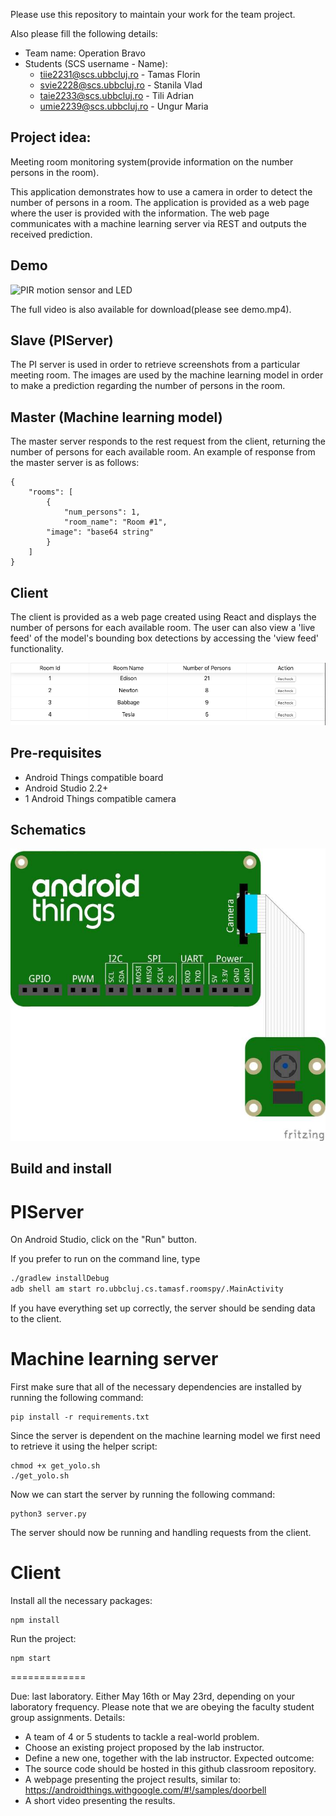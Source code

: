 Please use this repository to maintain your work for the team project.

Also please fill the following details:

- Team name: Operation Bravo
- Students (SCS username - Name):
	- tiie2231@scs.ubbcluj.ro - Tamas Florin
	- svie2228@scs.ubbcluj.ro - Stanila Vlad
	- taie2233@scs.ubbcluj.ro - Tili Adrian
	- umie2239@scs.ubbcluj.ro - Ungur Maria

## Project idea:
Meeting room monitoring system(provide information on the number persons in the room).

This application demonstrates how to use a camera in order to detect the number of persons in a room. 
The application is provided as a web page where the user is provided with the information.
The web page communicates with a machine learning server via REST and outputs the received prediction.

## Demo
![PIR motion sensor and LED](demo.gif)

The full video is also available for download(please see demo.mp4).

## Slave (PIServer)
The PI server is used in order to retrieve screenshots from a particular meeting room.
The images are used by the machine learning model in order to make a prediction regarding
the number of persons in the room.

## Master (Machine learning model)
The master server responds to the rest request from the client, returning the number of persons for each available room.
An example of response from the master server is as follows:
```
{
    "rooms": [
        {
            "num_persons": 1,
            "room_name": "Room #1",
	    "image": "base64 string"
        }
    ]
}
```

## Client
The client is provided as a web page created using React and displays the number of persons for each available room.
The user can also view a 'live feed' of the model's bounding box detections by accessing the 'view feed' functionality.

![Client web-page](client.png)

## Pre-requisites

- Android Things compatible board
- Android Studio 2.2+
- 1 Android Things compatible camera

## Schematics

![Schematics for Raspberry Pi 3](schematics.jpg)

## Build and install

# PIServer

On Android Studio, click on the "Run" button.

If you prefer to run on the command line, type

```bash
./gradlew installDebug
adb shell am start ro.ubbcluj.cs.tamasf.roomspy/.MainActivity
```

If you have everything set up correctly, the server should be sending data to the client.

# Machine learning server
First make sure that all of the necessary dependencies are installed by running the following command:

```
pip install -r requirements.txt
```

Since the server is dependent on the machine learning model we first need to retrieve it using the helper script:
```
chmod +x get_yolo.sh
./get_yolo.sh
```

Now we can start the server by running the following command:

```
python3 server.py
```

The server should now be running and handling requests from the client.

# Client
Install all the necessary packages:
```
npm install
```

Run the project:
```
npm start
```

=============

Due: last laboratory.
	Either May 16th or May 23rd, depending on your laboratory frequency.
	Please note that we are obeying the faculty student group assignments.
Details:
- A team of 4 or 5 students to tackle a real-world problem.
- Choose an existing project proposed by the lab instructor.
- Define a new one, together with the lab instructor.
Expected outcome:
- The source code should be hosted in this github classroom repository.
- A webpage presenting the project results, similar to:
	https://androidthings.withgoogle.com/#!/samples/doorbell
- A short video presenting the results.

